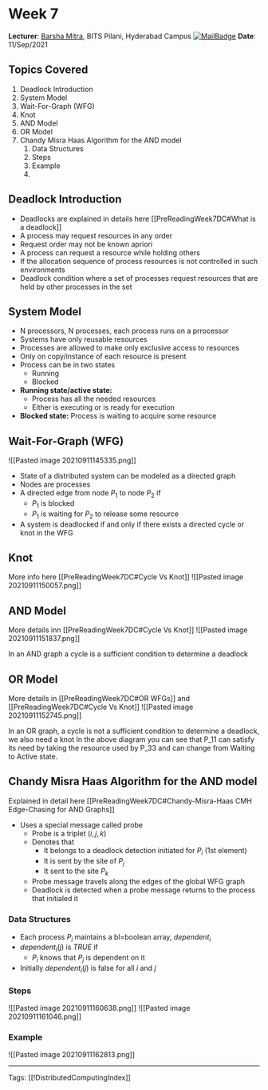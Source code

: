 # Week 7

**Lecturer**: [Barsha Mitra](http://a.impartus.com/#/profile/1985732), BITS Pilani, Hyderabad Campus
[![MailBadge](https://img.shields.io/badge/-barsha.mitra@hyderabad.bits--pilani.ac.in-EA4335?style=for-the-badge&logo=gmail&logoColor=white)](mailto:barsha.mitra@hyderabad.bits-pilani.ac.in)
**Date**: 11/Sep/2021

## Topics Covered
1. Deadlock Introduction
2. System Model
3. Wait-For-Graph (WFG)
4. Knot
5. AND Model
6. OR Model
7. Chandy Misra Haas Algorithm for the AND model
	1. Data Structures
	2. Steps
	3. Example
	4. 

## Deadlock Introduction
- Deadlocks are explained in details here [[PreReadingWeek7DC#What is a deadlock]]
- A process may request resources in any order
- Request order may not be known apriori
- A process can request a resource while holding others
- If the allocation sequence of process resources is not controlled in such environments
- Deadlock condition where a set of processes request resources that are held by other processes in the set

## System Model
- N processors, N processes, each process runs on a prrocessor
- Systems have only reusable resources
- Processes are allowed to make only exclusive access to resources
- Only on copy/instance of each resource is present
- Process can be in two states
	- Running
	- Blocked
- **Running state/active state:**
	- Process has all the needed resources
	- Either is executing or is ready for execution
- **Blocked state:** Process is waiting to acquire some resource

## Wait-For-Graph (WFG)
![[Pasted image 20210911145335.png]]
- State of a distributed system can be modeled as a directed graph
- Nodes are processes
- A directed edge from node $P_1$ to node $P_2$ if
	- $P_1$ is blocked
	- $P_1$ is waiting for $P_2$ to release some resource
- A system is deadlocked if and only if there exists a directed cycle or knot in the WFG

## Knot
More info here [[PreReadingWeek7DC#Cycle Vs Knot]]
![[Pasted image 20210911150057.png]]

## AND Model
More details inn [[PreReadingWeek7DC#Cycle Vs Knot]]
![[Pasted image 20210911151837.png]]

In an AND graph a cycle is a sufficient condition to determine a deadlock

## OR Model
More details in [[PreReadingWeek7DC#OR WFGs]] and [[PreReadingWeek7DC#Cycle Vs Knot]]
![[Pasted image 20210911152745.png]]

In an OR graph, a cycle is not a sufficient condition to determine a deadlock, we also need a  knot
In the above diagram you can see that P_11 can satisfy its need by taking the resource used by P_33 and can change from Waiting to Active state.

## Chandy Misra Haas Algorithm for the AND model
Explained in detail here [[PreReadingWeek7DC#Chandy-Misra-Haas CMH Edge-Chasing for AND Graphs]]
- Uses a special message called probe
	- Probe is a triplet $(i, j, k)$
	- Denotes that
		- It belongs to a deadlock detection initiated for $P_i$ (1st element)
		- It is sent by the site of $P_j$
		- It sent to the site $P_k$
	- Probe message travels along the edges of the global WFG graph
	- Deadlock is detected when a probe message returns to the process that initialed it

### Data Structures
- Each process $P_i$ maintains a bl=boolean array, $dependent_i$
- $dependent_i(j)$ is $TRUE$ if
	- $P_i$ knows that $P_j$ is dependent on it
- Initially $dependent_i(j)$ is false for all $i$ and $j$

### Steps
![[Pasted image 20210911160638.png]]
![[Pasted image 20210911161046.png]]

### Example
![[Pasted image 20210911162813.png]]

---
Tags: [[!DistributedComputingIndex]]